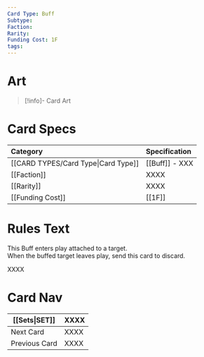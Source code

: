 ```yaml
---
Card Type: Buff
Subtype: 
Faction: 
Rarity: 
Funding Cost: 1F
tags:
---
```

# Art

> [!info]- Card Art
> 

# Card Specs

| Category | Specification| 
| :--- | :--- |
| [[CARD TYPES/Card Type\|Card Type]] | [[Buff]] - XXX |  
| [[Faction]] | XXXX |  
| [[Rarity]] | XXXX |  
| [[Funding Cost]] | [[1F]] |  

# Rules Text  

This Buff enters play attached to a target.  
When the buffed target leaves play, send this card to discard.  

XXXX 

# Card Nav

| [[Sets\|SET]] | XXXX |
| --- | --- |
| Next Card | XXXX |
| Previous Card | XXXX |
